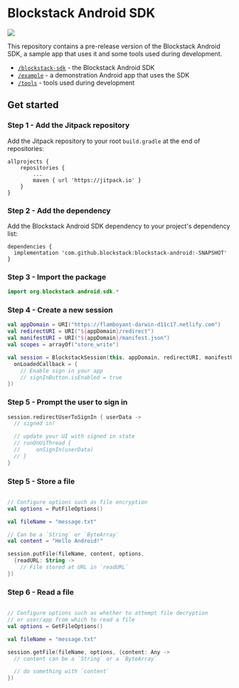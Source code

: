 # Blockstack Android SDK

[![](https://jitpack.io/v/blockstack/blockstack-android.svg)](https://jitpack.io/#blockstack/blockstack-android)

This repository contains a pre-release version of the Blockstack Android SDK, a sample app that uses it and some tools used during development.

- [`/blockstack-sdk`](blockstack-sdk/) - the Blockstack Android SDK
- [`/example`](example/) - a demonstration Android app that uses the SDK
- [`/tools`](tools/) - tools used during development


## Get started

### Step 1 - Add the Jitpack repository

Add the Jitpack repository to your root `build.gradle` at the end of repositories:

```JS
allprojects {
	repositories {
		...
		maven { url 'https://jitpack.io' }
	}
}
```

### Step 2 - Add the dependency

Add the Blockstack Android SDK dependency to your project's dependency list:

```JS
dependencies {
  implementation 'com.github.blockstack:blockstack-android:-SNAPSHOT'
}
```

### Step 3 - Import the package

```Kotlin
import org.blockstack.android.sdk.*
```

### Step 4 - Create a new session

```Kotlin
val appDomain = URI("https://flamboyant-darwin-d11c17.netlify.com")
val redirectURI = URI("${appDomain}/redirect")
val manifestURI = URI("${appDomain}/manifest.json")
val scopes = arrayOf("store_write")

val session = BlockstackSession(this, appDomain, redirectURI, manifestURI, scopes,
  onLoadedCallback = {
    // Enable sign in your app
    // signInButton.isEnabled = true
})
```

### Step 5 - Prompt the user to sign in

```Kotlin
session.redirectUserToSignIn { userData ->
  // signed in!

  // update your UI with signed in state
  // runOnUiThread {
  //     onSignIn(userData)
  // }
}
```

### Step 5 - Store a file

```Kotlin

// Configure options such as file encryption
val options = PutFileOptions()

val fileName = "message.txt"

// Can be a `String` or `ByteArray`
val content = "Hello Android!"

session.putFile(fileName, content, options,
  {readURL: String ->
    // File stored at URL in `readURL`
})
```

### Step 6 - Read a file

```Kotlin

// Configure options such as whether to attempt file decryption
// or user/app from which to read a file
val options = GetFileOptions()

val fileName = "message.txt"

session.getFile(fileName, options, {content: Any ->
  // content can be a `String` or a `ByteArray`

  // do something with `content`
})
```
